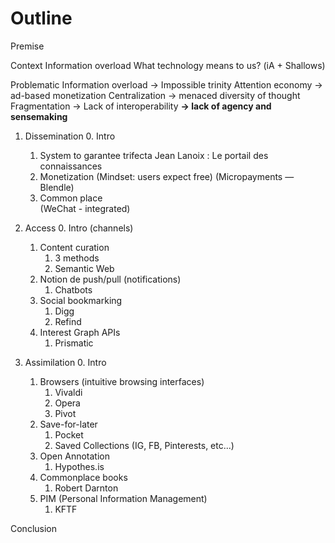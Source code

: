 # Outline
<!--As of January 2019-->

Premise

Context
	Information overload
	What technology means to us? (iA + Shallows)

Problematic
	Information overload
		→ Impossible trinity
	Attention economy
		→ ad-based monetization
	Centralization
		→ menaced diversity of thought
	Fragmentation
		→ Lack of interoperability
**→ lack of agency and sensemaking**

<!--segue-->

1. Dissemination
    0. Intro
    1. System to garantee trifecta
        Jean Lanoix : Le portail des connaissances
    2. Monetization 
    (Mindset: users expect free)
    (Micropayments — Blendle)
    3. Common place  
    (WeChat - integrated)

2. Access
    0. Intro (channels)
    1. Content curation 
        1. 3 methods
        2. Semantic Web
    2. Notion de push/pull (notifications)
        1. Chatbots
    3. Social bookmarking
        1. Digg
        2. Refind
    4. Interest Graph APIs
        1. Prismatic

3. Assimilation
    0. Intro
    1. Browsers (intuitive browsing interfaces)
        1. Vivaldi
        2. Opera
        3. Pivot
    2. Save-for-later
        1. Pocket
        2. Saved Collections (IG, FB, Pinterests, etc...)
    3. Open Annotation
        1. Hypothes.is
    4. Commonplace books
        1. Robert Darnton
    5. PIM (Personal Information Management)
        1. KFTF

Conclusion